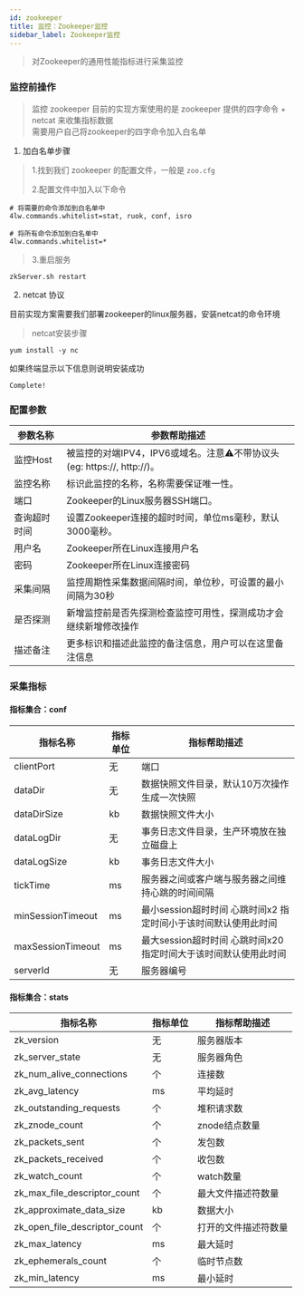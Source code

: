 ```yaml
---
id: zookeeper  
title: 监控：Zookeeper监控      
sidebar_label: Zookeeper监控  
---
```


> 对Zookeeper的通用性能指标进行采集监控

### 监控前操作

> 监控 zookeeper 目前的实现方案使用的是 zookeeper 提供的四字命令 + netcat 来收集指标数据  
> 需要用户自己将zookeeper的四字命令加入白名单

1. 加白名单步骤   

> 1.找到我们 zookeeper 的配置文件，一般是 `zoo.cfg`
>
> 2.配置文件中加入以下命令

```shell
# 将需要的命令添加到白名单中
4lw.commands.whitelist=stat, ruok, conf, isro

# 将所有命令添加到白名单中
4lw.commands.whitelist=*
```
> 3.重启服务

```shell 
zkServer.sh restart
```

2. netcat 协议 

目前实现方案需要我们部署zookeeper的linux服务器，安装netcat的命令环境

> netcat安装步骤
```shell
yum install -y nc
```

如果终端显示以下信息则说明安装成功
```shell
Complete!
```


### 配置参数

| 参数名称      | 参数帮助描述 |
| ----------- | ----------- |
| 监控Host     | 被监控的对端IPV4，IPV6或域名。注意⚠️不带协议头(eg: https://, http://)。 |
| 监控名称     | 标识此监控的名称，名称需要保证唯一性。  |
| 端口        | Zookeeper的Linux服务器SSH端口。  |
| 查询超时时间 | 设置Zookeeper连接的超时时间，单位ms毫秒，默认3000毫秒。  |
| 用户名      | Zookeeper所在Linux连接用户名 |
| 密码        | Zookeeper所在Linux连接密码 |
| 采集间隔    | 监控周期性采集数据间隔时间，单位秒，可设置的最小间隔为30秒  |
| 是否探测    | 新增监控前是否先探测检查监控可用性，探测成功才会继续新增修改操作  |
| 描述备注    | 更多标识和描述此监控的备注信息，用户可以在这里备注信息  |

### 采集指标

#### 指标集合：conf

| 指标名称      | 指标单位 | 指标帮助描述 |
| ----------- | ----------- | ----------- |
| clientPort         | 无 | 端口 |
| dataDir            | 无 | 数据快照文件目录，默认10万次操作生成一次快照 |
| dataDirSize         | kb | 数据快照文件大小 |
| dataLogDir | 无 | 事务日志文件目录，生产环境放在独立磁盘上 |
| dataLogSize | kb | 事务日志文件大小 |
| tickTime | ms | 服务器之间或客户端与服务器之间维持心跳的时间间隔 |
| minSessionTimeout | ms| 最小session超时时间 心跳时间x2 指定时间小于该时间默认使用此时间 |
| maxSessionTimeout | ms |最大session超时时间 心跳时间x20 指定时间大于该时间默认使用此时间 |
| serverId | 无 | 服务器编号 |


#### 指标集合：stats

| 指标名称      | 指标单位 | 指标帮助描述 |
| ----------- | ----------- | ----------- |
| zk_version         | 无 | 服务器版本 |
| zk_server_state            | 无 | 服务器角色 |
| zk_num_alive_connections         | 个 | 连接数 |
| zk_avg_latency | ms | 平均延时 |
| zk_outstanding_requests         | 个 | 堆积请求数 |
| zk_znode_count            | 个 | znode结点数量 |
| zk_packets_sent         | 个 | 发包数 |
| zk_packets_received | 个 | 收包数 |
| zk_watch_count         | 个 | watch数量 |
| zk_max_file_descriptor_count            | 个 | 最大文件描述符数量 |
| zk_approximate_data_size         | kb | 数据大小 |
| zk_open_file_descriptor_count | 个 | 打开的文件描述符数量 |
| zk_max_latency            | ms | 最大延时 |
| zk_ephemerals_count         | 个 | 临时节点数 |
| zk_min_latency | ms | 最小延时 |



